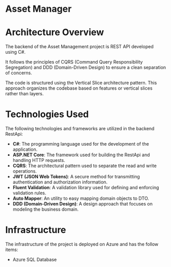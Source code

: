 Asset Manager
=======


# Architecture Overview
The backend of the Asset Management project is REST API developed using C#.

It follows the principles of CQRS (Command Query Responsibility Segregation) and DDD (Domain-Driven Design) to ensure a clean separation of concerns.

The code is structured using the Vertical Slice architecture pattern. This approach organizes the codebase based on features or vertical slices rather than layers. 

# Technologies Used
The following technologies and frameworks are utilized in the backend RestApi:

 - **C#**: The programming language used for the development of the application.
 - **ASP.NET Core**: The framework used for building the RestApi and handling HTTP requests.
 - **CQRS**: The architectural pattern used to separate the read and write operations.
 - **JWT (JSON Web Tokens)**: A secure method for transmitting authentication and authorization information.
 - **Fluent Validation**: A validation library used for defining and enforcing validation rules.
 - **Auto Mapper**: An utility to easy mapping domain objects to DTO.
 - **DDD (Domain-Driven Design)**: A design approach that focuses on modeling the business domain.


# Infrastructure
The infrastructure of the project is deployed on Azure and has the follow items:
 - Azure SQL Database